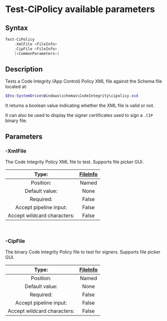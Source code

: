# Test-CiPolicy available parameters

## Syntax

```powershell
Test-CiPolicy
    -XmlFile <FileInfo>
    -CipFile <FileInfo>
    [<CommonParameters>]
```

## Description

Tests a Code Integrity (App Control) Policy XML file against the Schema file located at:

```powershell
$Env:SystemDrive\Windows\schemas\CodeIntegrity\cipolicy.xsd
```

It returns a boolean value indicating whether the XML file is valid or not.

It can also be used to display the signer certificates used to sign a `.CIP` binary file.

## Parameters

### -XmlFile

The Code Integrity Policy XML file to test. Supports file picker GUI.

<div align='center'>

| Type: |[FileInfo](https://learn.microsoft.com/en-us/dotnet/api/system.io.fileinfo)|
| :-------------: | :-------------: |
| Position: | Named |
| Default value: | None |
| Required: | False |
| Accept pipeline input: | False |
| Accept wildcard characters: | False |

</div>

<br>

### -CipFile

The binary Code Integrity Policy file to test for signers. Supports file picker GUI.

<div align='center'>

| Type: |[FileInfo](https://learn.microsoft.com/en-us/dotnet/api/system.io.fileinfo)|
| :-------------: | :-------------: |
| Position: | Named |
| Default value: | None |
| Required: | False |
| Accept pipeline input: | False |
| Accept wildcard characters: | False |

</div>

<br>

